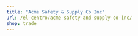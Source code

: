 ```yaml
---
title: "Acme Safety & Supply Co Inc"
url: /el-centro/acme-safety-and-supply-co-inc/
shop: trade
---
```

